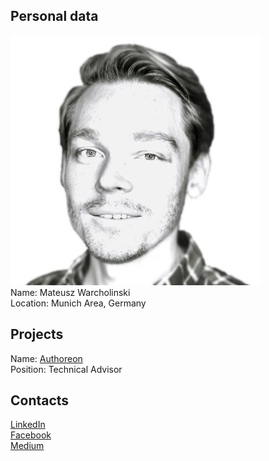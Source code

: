 ## Personal data
![Mateusz Warcholinski photo](../people/photo/mateusz_warcholinski.jpg)  
Name:  Mateusz Warcholinski  
Location:  Munich Area, Germany  
## Projects 
Name: [Authoreon](../projects/Authoreon.md)  
Position: Technical Advisor  
## Contacts
[LinkedIn](https://www.linkedin.com/in/mwarcholinski/)  
[Facebook](https://www.facebook.com/mwarcholinski)  
[Medium](https://medium.com/@mwarcholinski)  
